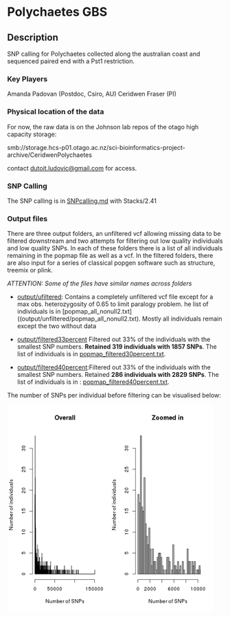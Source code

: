 # Polychaetes GBS

## Description

SNP calling for Polychaetes collected along the australian coast and sequenced paired end with a Pst1 restriction.


### Key Players

Amanda Padovan (Postdoc, Csiro, AU)
Ceridwen Fraser (PI)


### Physical location of the data

For now, the raw data is on the Johnson lab repos of the otago high capacity storage:

smb://storage.hcs-p01.otago.ac.nz/sci-bioinformatics-project-archive/CeridwenPolychaetes

contact dutoit.ludovic@gmail.com for access.

### SNP Calling

The SNP calling is in [SNPcalling.md](SNPcalling.md) with Stacks/2.41

### Output files

There are three output folders, an unfiltered vcf allowing missing data to be filtered downstream and two attempts for filtering out low quality individuals and low quality SNPs. In each of these folders there is a list of all individuals remaining in the popmap file as well as a vcf. In the filtered folders, there are also input for a series of classical popgen software such as structure, treemix or plink. 

*ATTENTION: Some of the files have similar names across folders*

 * [output/ufiltered](output/unfiltered/popmap_all_nonull2.txt): Contains a completely unfiltered vcf file except for a max obs. heterozygosity of 0.65 to limit paralogy problem. he list of individuals is in [popmap_all_nonull2.txt]((output/unfiltered/popmap_all_nonull2.txt). Mostly all individuals remain except the two without data

* [output/filtered33percent](output/filtered33percent) Filtered out 33% of the individuals with the smallest SNP numbers. **Retained 319 individuals with 1857 SNPs**. The list of individuals is in [popmap_filtered30percent.txt](output/filtered30percent/[popmap_filtered40percent.txt).

* [output/filtered40percent](output/filtered40percent):Filtered out 33% of the individuals with the smallest SNP numbers. Retained  **286 individuals with 2829 SNPs**. The list of individuals is in : [popmap_filtered40percent.txt](output/filtered40percent/[popmap_filtered40percent.txt).

The number of SNPs per individual before filtering can be visualised below:

![](output/numberofSNPsperindsbeforefiltering.png)

